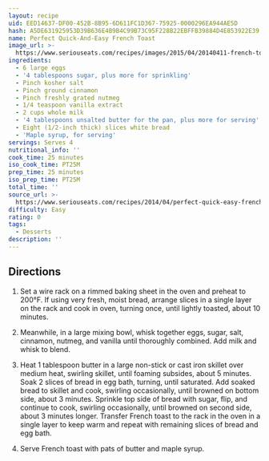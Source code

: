 ```yaml
---
layout: recipe
uid: EED14637-DF00-452B-8B95-6D611FC1D367-75925-0000296EA944AE5D
hash: A5DE631925953D39B636E4B9B4C99B73C95F228B22EBFFB39884D4E853922E39
name: Perfect Quick-And-Easy French Toast
image_url: >-
  https://www.seriouseats.com/recipes/images/2015/04/20140411-french-toast-recipe-09-edit-200x150.jpg
ingredients:
  - 6 large eggs
  - '4 tablespoons sugar, plus more for sprinkling'
  - Pinch kosher salt
  - Pinch ground cinnamon
  - Pinch freshly grated nutmeg
  - 1/4 teaspoon vanilla extract
  - 2 cups whole milk
  - '4 tablespoons unsalted butter for the pan, plus more for serving'
  - Eight (1/2-inch thick) slices white bread
  - 'Maple syrup, for serving'
servings: Serves 4
nutritional_info: ''
cook_time: 25 minutes
iso_cook_time: PT25M
prep_time: 25 minutes
iso_prep_time: PT25M
total_time: ''
source_url: >-
  https://www.seriouseats.com/recipes/2014/04/perfect-quick-easy-french-toast.html
difficulty: Easy
rating: 0
tags:
  - Desserts
description: ''
---
```

## Directions

1. Set a wire rack on a rimmed baking sheet in the oven and preheat to 200°F. If using very fresh, moist bread, arrange slices in a single layer on the rack and cook in oven, turning once, until lightly toasted, about 10 minutes.

2. Meanwhile, in a large mixing bowl, whisk together eggs, sugar, salt, cinnamon, nutmeg, and vanilla until thoroughly combined. Add milk and whisk to blend.

3. Heat 1 tablespoon butter in a large non-stick or cast iron skillet over medium heat, swirling skillet, until foaming subsides, about 5 minutes. Soak 2 slices of bread in egg bath, turning, until saturated. Add soaked bread to skillet and cook, swirling occasionally, until browned on bottom side, about 3 minutes. Sprinkle top side of bread with sugar, flip, and continue to cook, swirling occasionally, until browned on second side, about 3 minutes longer. Transfer French toast to the rack in the oven in a single layer to keep warm and repeat with remaining slices of bread and egg bath.

4. Serve French toast with pats of butter and maple syrup.

